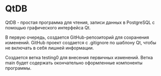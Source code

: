 # QtDB
QtDB - простая программа для чтения, записи данных в PostgreSQL с помощью графического интерфейса Qt.

В первую очередь, создается GitHub-репозиторий для сохранения изменений. GitHub проект создается с .gitignore по шаблону Qt, чтобы не включать в себя лишней информации.

Создается ветка testing0 для внесения первичных изменений. Ветка main будет содержать окончательно оформленные компоненты программы.
